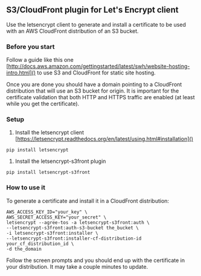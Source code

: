## S3/CloudFront plugin for Let's Encrypt client

Use the letsencrypt client to generate and install a certificate to be used with
an AWS CloudFront distribution of an S3 bucket.

### Before you start

Follow a guide like this one [http://docs.aws.amazon.com/gettingstarted/latest/swh/website-hosting-intro.html]()
to use S3 and CloudFront for static site hosting.

Once you are done you should have a domain pointing to a CloudFront distribution
that will use an S3 bucket for origin. It is important for the certificate
validation that both HTTP and HTTPS traffic are enabled (at least while you get
  the certificate).

### Setup

1. Install the letsencrypt client [https://letsencrypt.readthedocs.org/en/latest/using.html#installation]()

  ```
  pip install letsencrypt
  ```

1. Install the letsencrypt-s3front plugin

  ```
  pip install letsencrypt-s3front
  ```

### How to use it

To generate a certificate and install it in a CloudFront distribution:
```
AWS_ACCESS_KEY_ID="your_key" \
AWS_SECRET_ACCESS_KEY="your_secret" \
letsencrypt --agree-tos -a letsencrypt-s3front:auth \
--letsencrypt-s3front:auth-s3-bucket the_bucket \
-i letsencrypt-s3front:installer \
--letsencrypt-s3front:installer-cf-distribution-id your_cf_distribution_id \
-d the_domain
```

Follow the screen prompts and you should end up with the certificate in your
distribution. It may take a couple minutes to update.
